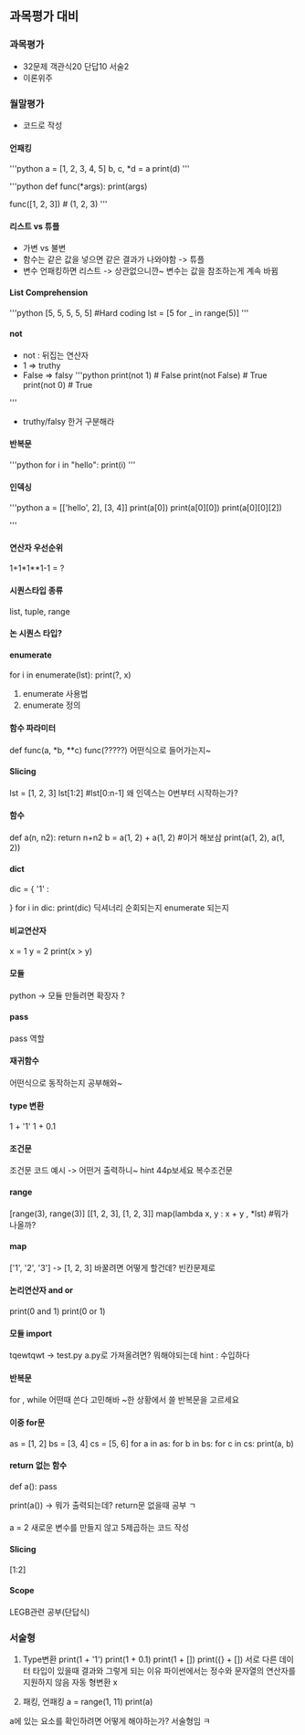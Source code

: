 ## 과목평가 대비
### 과목평가
* 32문제 객관식20 단답10 서술2
* 이론위주
### 월말평가
* 코드로 작성

#### 언패킹
'''python
a = [1, 2, 3, 4, 5]
b, c, *d = a
print(d)
'''

'''python
def func(*args):
    print(args)

func([1, 2, 3])  # (1, 2, 3)
'''
#### 리스트 vs 튜플
* 가변 vs 불변
* 함수는 같은 값을 넣으면 같은 결과가 나와야함 -> 튜플
* 변수 언패킹하면 리스트 -> 상관없으니깐~ 변수는 값을 참조하는게 계속 바뀜


#### List Comprehension
'''python
[5, 5, 5, 5, 5] #Hard coding
lst = [5 for _ in range(5)]
'''

#### not
* not : 뒤집는 연산자
* 1 => truthy
* False => falsy
'''python
print(not 1) # False
print(not False) # True
print(not 0) # True

'''
* truthy/falsy 한거 구분해라

#### 반복문
'''python
for i in "hello":
    print(i)
'''

#### 인덱싱
'''python
a = [['hello', 2], [3, 4]]
print(a[0])
print(a[0][0])
print(a[0][0][2])

'''
#### 연산자 우선순위
1+1*1**1-1 = ?
#### 시퀀스타입 종류
list, tuple, range
#### 논 시퀀스 타입?

#### enumerate
for i in enumerate(lst):
    print(?, x)

1. enumerate 사용법
2. enumerate 정의

#### 함수 파라미터
def func(a, *b, **c)
func(?????)
어떤식으로 들어가는지~

#### Slicing
lst = [1, 2, 3]
lst[1:2] #lst[0:n-1] 왜 인덱스는 0번부터 시작하는가?

#### 함수
def a(n, n2):
    return n+n2
b = a(1, 2) + a(1, 2) #이거 해보삼
print(a(1, 2), a(1, 2))

#### dict
dic = {
    '1' :

}
for i in dic:
    print(dic)
딕셔너리 순회되는지 enumerate 되는지

#### 비교연산자
x = 1
y = 2
print(x > y)

#### 모듈
python -> 모듈 만들려면 확장자 ?

#### pass
pass 역할

#### 재귀함수
어떤식으로 동작하는지 공부해와~

#### type 변환
1 + '1'
1 + 0.1

#### 조건문
조건문 코드 예시 -> 어떤거 출력하니~
hint 44p보세요 복수조건문
#### range
[range(3), range(3)]
[[1, 2, 3], [1, 2, 3]]
map(lambda x, y : x + y , *lst) #뭐가 나올까?

#### map
['1', '2', '3'] -> [1, 2, 3] 바꿀려면 어떻게 할건데? 빈칸문제로

#### 논리연산자 and or
print(0 and 1)
print(0 or 1)

#### 모듈 import
tqewtqwt -> test.py
a.py로 가져올려면? 뭐해야되는데
hint : 수입하다

#### 반복문
for , while 어떤때 쓴다 고민해바
~한 상황에서 쓸 반복문을 고르세요

#### 이중 for문
as = [1, 2]
bs = [3, 4]
cs = [5, 6]
for a in as:
    for b in bs:
        for c in cs:
            print(a, b)

#### return 없는 함수
def a():
    pass

print(a()) -> 뭐가 출력되는데? return문 없을때
공부 ㄱ

####
a = 2
새로운 변수를 만들지 않고 5제곱하는 코드 작성

#### Slicing
[1:2]

#### Scope
LEGB관련 공부(단답식)

### 서술형
1. Type변환
print(1 + '1')
print(1 + 0.1)
print(1 + [])
print({} + [])
서로 다른 데이터 타입이 있을때 결과와 그렇게 되는 이유
파이썬에서는 정수와 문자열의 연산자를 지원하지 않음 자동 형변환 x

2. 패킹, 언패킹
a = range(1, 11)
print(a)

a에 있는 요소를 확인하려면 어떻게 해야하는가? 서술형임 ㅋ
